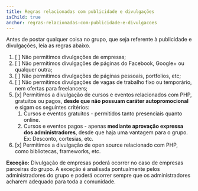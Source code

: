 ```yaml
---
title: Regras relacionadas com publicidade e divulgações
isChild: true
anchor: regras-relacionadas-com-publicidade-e-divulgacoes
---
```


Antes de postar qualquer coisa no grupo, que seja referente à publicidade e divulgações, leia as regras abaixo.

1. [ ] Não permitimos divulgações de empresas;
2. [ ] Não permitimos divulgações de páginas do Facebook, Google+ ou qualquer outra;
3. [ ] Não permitimos divulgações de páginas pessoais, portfolios, etc;
4. [ ] Não permitimos divulgações de vagas de trabalho fixo ou temporário, nem ofertas para freelancers;
5. [x] Permitimos a divulgação de cursos e eventos relacionados com PHP, gratuitos ou pagos, **desde que não possuam caráter autopromocional** e sigam os seguintes critérios:
    1. Cursos e eventos gratuitos - permitidos tanto presenciais quanto online.
    2. Cursos e eventos pagos - apenas **mediante aprovação expressa dos administradores**, desde que haja uma vantagem para o grupo. Ex: Desconto, cortesias, etc.
6. [x] Permitimos a divulgação de open source relacionado com PHP, como bibliotecas, frameworks, etc.

**Exceção:** Divulgação de empresas poderá ocorrer no caso de empresas parceiras do grupo. A exceção é analisada pontualmente pelos administradores do grupo e poderá ocorrer sempre que os administradores acharem adequado para toda a comunidade.
